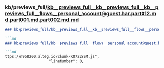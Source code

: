 ### kb/previews_full/kb__previews_full__kb__previews_full__kb__previews_full__flows__personal_account@guest.har.part012.md.part001.md.part002.md.md

```md
### kb/previews_full/kb__previews_full__kb__previews_full__flows__personal_account@guest.har.part012.md.part001.md.part002.md

```md
### kb/previews_full/kb__previews_full__flows__personal_account@guest.har.part012.md.part001.md (part 002)

```md
ttps://n958200.alteg.io/chunk-KO722YSM.js",
                    "lineNumber": 0,
   
```

```

```

```
